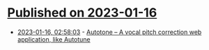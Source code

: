 # [Published on 2023-01-16](index.md)

* [2023-01-16, 02:58:03](https://news.ycombinator.com/item?id=34396303) - [Autotone – A vocal pitch correction web application, like Autotune](https://github.com/alexcrist/autotone)
